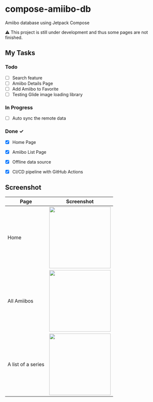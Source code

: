 # compose-amiibo-db
Amiibo database using Jetpack Compose

:warning: This project is still under development and thus some pages are not finished.

## My Tasks
### Todo

- [ ] Search feature
- [ ] Amiibo Details Page
- [ ] Add Amiibo to Favorite
- [ ] Testing Glide image loading library

### In Progress

- [ ] Auto sync the remote data

### Done ✓

- [x] Home Page
- [x] Amiibo List Page
- [x] Offline data source
- [x] CI/CD pipeline with GitHub Actions


## Screenshot
| Page  | Screenshot |
| ------------- | ------------- |
| Home  | <img src="https://user-images.githubusercontent.com/103634274/210013833-18eabf5b-6bde-47fa-bcda-57d31e21fbf4.png" width="200">  |
| All Amiibos | <img src="https://user-images.githubusercontent.com/103634274/210013838-df6fbf1f-ecdb-412c-a942-3580e8e071d0.png" width="200">  |
| A list of a series  | <img src="https://user-images.githubusercontent.com/103634274/210013841-aa9e7c12-1f85-444a-9108-4bda0ab8df0b.png" width="200">  |
